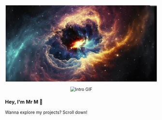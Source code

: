 <!-- Resize your PNG using HTML instead of Markdown -->
<p align="center">
  <img src="./hello_me.png" width="500" alt="Welcome"/>
</p>

<p align="center">
  <img src="Git.gif" width="300" alt="Intro GIF"/>
</p>

### Hey, I'm Mr M 👋  
Wanna explore my projects? Scroll down!
